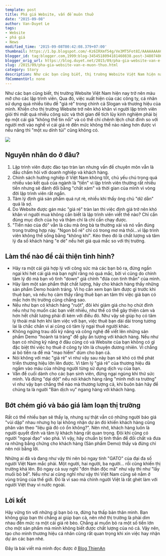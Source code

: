```yaml
---
template: post
title: Phá giá Website, vấn đề muôn thuở
date: "2015-09-08"
author: Van-Duyet Le
tags:
- Website
- phá giá
- News
modified_time: '2015-09-08T00:42:08.379+07:00'
thumbnail: https://1.bp.blogspot.com/-Kz6IRXmf54g/Ve3MT5Fot8I/AAAAAAAAC3Q/Q6j1NCWjm9s/s1600/Chay-dua-phong-trao-ban-pha-gia-loi-bat-cap-hai-1.jpg
blogger_id: tag:blogger.com,1999:blog-3454518094181460838.post-3480748693433791499
blogger_orig_url: https://blog.duyet.net/2015/09/pha-gia-website-van-e-muon-thuo.html
slug: /2015/09/pha-gia-website-van-e-muon-thuo.html
category: Story
description: Như các bạn cũng biết, thị trường Website Việt Nam hiện nay trở nên màu mỡ cho các lập trình viên. Qua đó, việc xuất hiện của các công ty, cá nhân sử dụng quá nhiều tiêu đề "giá rẻ" trong chính cả Slogan và thương hiệu của mình. Khiến cho thị trường Website trở nên khó khăn vì người lập trình viên giỏi thì mất quá nhiều công sức và thời gian để tích lũy kinh nghiệm phải bị ép một cái giá "không thể tin nổi" và có thể chỉ chênh lệch chút đỉnh so với người mới vào nghề vì cái giá rẻ đến mức không thể nào nâng hơn được vì nếu nâng thì "một xu dính túi" cũng không có.
fbCommentUrl: none
---
```


Như các bạn cũng biết, thị trường Website Việt Nam hiện nay trở nên màu mỡ cho các lập trình viên. Qua đó, việc xuất hiện của các công ty, cá nhân sử dụng quá nhiều tiêu đề "giá rẻ" trong chính cả Slogan và thương hiệu của mình. Khiến cho thị trường Website trở nên khó khăn vì người lập trình viên giỏi thì mất quá nhiều công sức và thời gian để tích lũy kinh nghiệm phải bị ép một cái giá "không thể tin nổi" và có thể chỉ chênh lệch chút đỉnh so với người mới vào nghề vì cái giá rẻ đến mức không thể nào nâng hơn được vì nếu nâng thì "một xu dính túi" cũng không có.

![](https://1.bp.blogspot.com/-Kz6IRXmf54g/Ve3MT5Fot8I/AAAAAAAAC3Q/Q6j1NCWjm9s/s1600/Chay-dua-phong-trao-ban-pha-gia-loi-bat-cap-hai-1.jpg)

## Nguyên nhân do ở đâu? ##

1. Lập trình viên được đào tạo tràn lan nhưng vấn đề chuyên môn vẫn là dấu chấm hỏi với doanh nghiệp và khách hàng.
2. Chính sách hướng nghiệp ở Việt Nam không tốt, chủ yếu chú trọng quá nhiều vào kết quả của ngành là "tiền" vì lập trình viên thường rất nhiều tiền nhưng sẽ đánh đổi bằng "chất xám" và thời gian của mình vì vòng đời lập trình viên rất ngắn.
3. Tâm lý định giá sản phẩm quá rụt rè, nhiều khi thấy ông chủ "dữ dằn" quá là sợ.
4. Do Website được gán mác "giá rẻ" tràn lan thì việc định giá trở nên khó khăn vì người mua không cần biết là lập trình viên viết thế nào? Chỉ cần đúng mục đích của họ và thậm chí là chỉ cần chạy được.
5. "Tiền nào của đó" vẫn là câu mà ông bà ta thường xài và nó vẫn đúng trong trường hợp này. "Ngon bổ rẻ" chỉ có trong mơ mà thôi...vì lập trình viên không thể sống bằng "không khí". Kéo theo đó là chất lượng và tâm lý đa số khách hàng "e dè" nếu hét giá quá mắc so với thị trường.

## Làm thế nào để cải thiện tình hình? ##

- Hãy ra một cái giá hợp lý với công sức mà các bạn bỏ ra, đừng ngần ngại khi hét cái giá mà bạn nghĩ rằng nó quá mắc, bởi vì cũng do chính tâm lý đó mà bạn vô tình "down" giá chính "đứa con tinh thần" của mình.
- Hãy làm một sản phẩm thật chất lượng, hãy cho khách hàng thấy những sản phẩm Demo hoành tráng. Vì họ cần xem bạn làm được gì trước khi thuê bạn, và nếu họ cảm thấy rằng thuê bạn an tâm thì việc giá bạn có mắc hơn thị trường cũng chẳng sao.
- Nếu như bạn có khách hàng "ruột", đôi khi giảm giá cho họ chút đỉnh nếu như họ muốn các bạn viết nhiều, như thế có thể gây thiện cảm và hơn hết chất lượng phải đi kèm với điều đó. Như vậy sẽ giúp họ có tâm lý thoải mái hơn khi làm việc với bạn, việc thuê bạn dài dài trong tương lai là chắc chắn vì ai cũng có tâm lý ngại thuê người khác.
- Không ngừng trau dồi kỹ năng và công nghệ để viết lên những sản phẩm Demo "hoành tá tràng" để gây ấn tượng với khách hàng. Nếu như bạn có những kỹ năng ở đâu cũng có và Website của bạn không có gì đặc biệt thì việc họ thuê ở công ty lớn là chuyện đương nhiên. Vì chẳng ai bỏ tiền ra để mà "mạo hiểm" dùm cho bạn cả.
- Nói không với mác "giá rẻ" vì như vậy sau này bạn sẽ khó có thể phát triển thương hiệu lớn lên được. Vì tâm lý "giá rẻ" của thương hiệu đã ngấm vào máu của những người từng sử dụng dịch vụ của bạn.
- Vấn đề cuối dành cho các bạn sinh viên, đừng ngại ngùng khi thử sức mình. Và đừng "dại dột" nếu nói khách hàng rằng "mình mới ra trường" vì như vậy bạn chẳng thể nào mà thương lượng cả, khi buôn bán hãy để chúng ta là người "Bán dịch vụ" ngang hàng với khách hàng.

## Bớt chém gió và báo giá làm loạn thị trường ##

Rất có thể nhiều bạn sẽ thấy lạ, nhưng sự thật vẫn có những người báo giá "vùi dập" nhau nhưng họ lại không nhận dự án đó khiến khách hàng cũng phân vân theo "liệu giá đó có ổn không?". Nên nhớ, khách hàng luôn là người quyết định và tâm lý khách hàng rất quan trọng. Đôi khi cũng có người "ngoại đạo" vào phá. Vì vậy, hãy chuẩn bị tinh thần để đối chất và đưa ra những bằng chứng cho khách hàng (Sản phẩm Demo) thấy và đừng chỉ nên nói bằng lời.

Những ai đã và đang như vậy thì nên bỏ ngay tính "GATO" của đại đa số người Việt Nam mắc phải. Một người, hai người, ba người... rồi cũng khiến thị trường khá lên. Bỏ ngay cả suy nghĩ "đơn thân độc mã" như vậy thì như "lấy muối bỏ bể". Nếu như ai cũng nghĩ như vậy thì Việt Nam cũng sẽ nằm ở vùng trũng của thế giới. Đó là vì sao mà chính người Việt là rất ghét làm với người Việt thay vì nước ngoài.

## Lời kết ##

Hãy vững tin với những gì bạn bỏ ra, đừng hạ thấp bản thân mình. Bạn không giúp bạn thì chẳng ai giúp bạn cả, nên nhớ thị trường là phải dìm nhau đến mức ra một cái giá rẻ bèo. Chẳng ai muốn bỏ ra một số tiền lớn cho một sản phẩm mà mình không biết được chất lượng của nó cả. Vậy nên, tạo cho mình thương hiệu cá nhân cũng rất quan trọng khi xin việc hay nhận dự án các bạn nhé.

Đây là bài viết mà mình đọc được ở [Blog ThienAn](http://thienanblog.com/thu-thuat/pha-gia-website-van-de-muon-thuo/)
